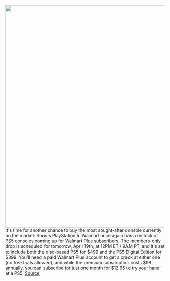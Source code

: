 <img src='https://cdn.vox-cdn.com/thumbor/-XexmKs3fEXiwflboQZYpF8c6ZI=/0x0:2040x1360/1200x800/filters:focal(857x517:1183x843)/cdn.vox-cdn.com/uploads/chorus_image/image/70763089/vpavic_4261_20201023_0058.0.jpg' width='700px' /><br/>
It's time for another chance to buy the most sought-after console currently on the market: Sony's PlayStation 5. Walmart once again has a restock of PS5 consoles coming up for Walmart Plus subscribers. The members-only drop is scheduled for tomorrow, April 19th, at 12PM ET / 9AM PT, and it's set to include both the disc-based PS5 for $499 and the PS5 Digital Edition for $399. You'll need a paid Walmart Plus account to get a crack at either one (no free trials allowed), and while the premium subscription costs $98 annually, you can subscribe for just one month for $12.95 to try your hand at a PS5.
<a href='https://www.theverge.com/2022/4/18/22988835/sony-playstation-5-ps5-console-restock-walmart-plus-availability-check-inventory'> Source <a/>